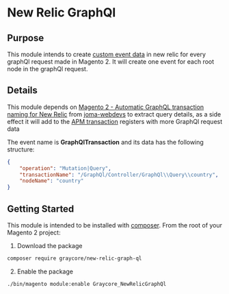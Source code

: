 # New Relic GraphQl 

## Purpose
This module intends to create [custom event data](https://docs.newrelic.com/docs/data-apis/custom-data/custom-events/apm-report-custom-events-attributes/) in new relic for every graphQl request made in Magento 2. It will create one event for each root node in the graphQl request.

## Details

This module depends on [Magento 2 - Automatic GraphQL transaction naming for New Relic](https://github.com/joma-webdevs/automatic-graphql-transaction-naming-for-new-relic) from [joma-webdevs](https://github.com/joma-webdevs) to extract query details, as a side effect it will add to the [APM transaction](https://docs.newrelic.com/docs/apm/transactions/intro-transactions/transactions-new-relic-apm/) registers with more GraphQl request data

The event name is **GraphQlTransaction** and its data has the following structure:

```json
{
    "operation": "Mutation|Query",
    "transactionName": "/GraphQl/Controller/GraphQl\\Query\\country",
    "nodeName": "country"
}
```

## Getting Started
This module is intended to be installed with [composer](https://getcomposer.org/). From the root of your Magento 2 project:

1. Download the package
```bash
composer require graycore/new-relic-graph-ql
```
2. Enable the package

```bash
./bin/magento module:enable Graycore_NewRelicGraphQl
```
